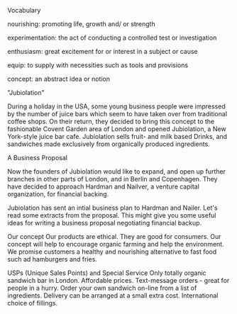 Vocabulary

nourishing: promoting life, growth and/ or strength

experimentation: the act of conducting a controlled test or investigation

enthusiasm: great excitement for or interest in a subject or cause

equip: to supply with necessities such as tools and provisions

concept: an abstract idea or notion

"Jubiolation"

During a holiday in the USA, some young business people were impressed by the number of juice bars which seem to have taken over from traditional coffee shops. On their return, they decided to bring this concept to the fashionable Covent Garden area of London and opened Jubiolation, a New York-style juice bar cafe. Jubiolation sells fruit- and milk based Drinks, and sandwiches made exclusively from organically produced ingredients.

A Business Proposal

Now the founders of Jubiolation would like to expand, and open up further branches in other parts of London, and in Berlin and Copenhagen. They have decided to approach Hardman and Nailver, a venture capital organization, for financial backing.

Jubiolation has sent an intial business plan to Hardman and Nailer. Let's read some extracts from the proposal. This might give you some useful ideas for writing a business proposal negotiating financial backup.

Our concept
Our products are ethical. They are good for consumers. Our concept will help to encourage organic farming and help the environment. We promise customers a healthy and nourishing alternative to fast food such ad hamburgers and fries.

USPs (Unique Sales Points) and Special Service
Only totally organic sandwich bar in London. Affordable prices. Text-message orders - great for people in a hurry. Order your own sandwich on-line from a list of ingredients. Delivery can be arranged at a small extra cost. International choice of fillings.



